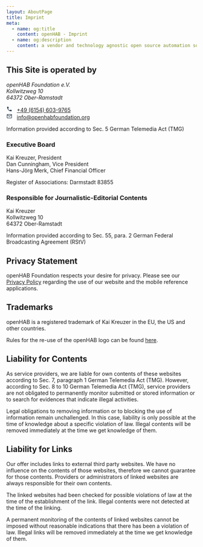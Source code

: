 ```yaml
---
layout: AboutPage
title: Imprint
meta:
  - name: og:title
    content: openHAB - Imprint
  - name: og:description
    content: a vendor and technology agnostic open source automation software for your home
---
```


## This Site is operated by

<address>
<p>openHAB Foundation e.V.<br />Kollwitzweg 10<br />64372 Ober-Ramstadt</p>
</address>

<!-- SVGs below from materialdesignicons.com

Copyright (c) 2014, Austin Andrews (http://materialdesignicons.com/),
with Reserved Font Name Material Design Icons.
Copyright (c) 2014, Google (http://www.google.com/design/)
uses the license at https://github.com/google/material-design-icons/blob/master/LICENSE

This Font Software is licensed under the SIL Open Font License, Version 1.1.
This license is found at https://github.com/Templarian/MaterialDesign/blob/master/LICENSE,
and is also available with a FAQ at: http://scripts.sil.org/OFL
-->
<svg style="width:16px;height:16px" viewBox="0 0 24 24">
    <path fill="#2c3e50" d="M6.62,10.79C8.06,13.62 10.38,15.94 13.21,17.38L15.41,15.18C15.69,14.9 16.08,14.82 16.43,14.93C17.55,15.3 18.75,15.5 20,15.5A1,1 0 0,1 21,16.5V20A1,1 0 0,1 20,21A17,17 0 0,1 3,4A1,1 0 0,1 4,3H7.5A1,1 0 0,1 8.5,4C8.5,5.25 8.7,6.45 9.07,7.57C9.18,7.92 9.1,8.31 8.82,8.59L6.62,10.79Z" />
</svg> &nbsp; <a href="tel:+4961546039765">+49 (6154) 603-9765</a>
<br />
<svg style="width:16px;height:16px" viewBox="0 0 24 24">
    <path fill="#2c3e50" d="M4,4H20A2,2 0 0,1 22,6V18A2,2 0 0,1 20,20H4C2.89,20 2,19.1 2,18V6C2,4.89 2.89,4 4,4M12,11L20,6H4L12,11M4,18H20V8.37L12,13.36L4,8.37V18Z" />
</svg> &nbsp; <a href="mailto:info@openhabfoundation.org">info@openhabfoundation.org</a>

Information provided according to Sec. 5 German Telemedia Act (TMG)

### Executive Board

<p>Kai Kreuzer, President<br />Dan Cunningham, Vice President<br />Hans-Jörg Merk, Chief Financial Officer</p>
<p>Register of Associations: Darmstadt 83855</p>

### Responsible for Journalistic-Editorial Contents

<p>Kai Kreuzer<br />
Kollwitzweg 10<br />
64372 Ober-Ramstadt</p>

Information provided according to Sec. 55, para. 2 German Federal Broadcasting Agreement (RStV)

## Privacy Statement

openHAB Foundation respects your desire for privacy. Please see our [Privacy Policy](/privacy.html) 
regarding the use of our website and the mobile reference applications.

## Trademarks

openHAB is a registered trademark of Kai Kreuzer in the EU, the US and other countries.

Rules for the re-use of the openHAB logo can be found [here](/about/logos.html).

## Liability for Contents

As service providers, we are liable for own contents of these websites according to
Sec. 7, paragraph 1 German Telemedia Act (TMG). However, according to Sec. 8 to 10
German Telemedia Act (TMG), service providers are not obligated to permanently monitor
submitted or stored information or to search for evidences that indicate illegal activities.

Legal obligations to removing information or to blocking the use of information remain
unchallenged. In this case, liability is only possible at the time of knowledge about a
specific violation of law. Illegal contents will be removed immediately at the time we
get knowledge of them.

## Liability for Links

Our offer includes links to external third party websites. We have no influence on the
contents of those websites, therefore we cannot guarantee for those contents. Providers
or administrators of linked websites are always responsible for their own contents.

The linked websites had been checked for possible violations of law at the time of the
establishment of the link. Illegal contents were not detected at the time of the
linking. 

A permanent monitoring of the contents of linked websites cannot be imposed
without reasonable indications that there has been a violation of law. Illegal links
will be removed immediately at the time we get knowledge of them.

